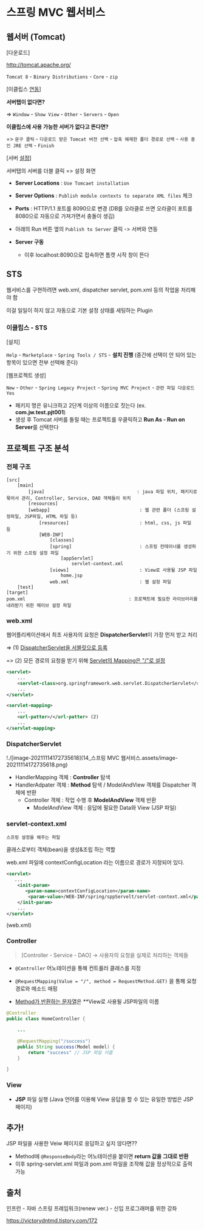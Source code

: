 # 스프링 MVC 웹서비스

## 웹서버 (Tomcat)

[다운로드]

http://tomcat.apache.org/

`Tomcat 8` - `Binary Distributions` - `Core` - `zip`



[이클립스 <u>연동</u>]

**서버탭이 없다면?**

=> `Window` - `Show View` - `Other` - `Servers` - `Open`



**이클립스에 사용 가능한 서버가 없다고 뜬다면?**

=> `문구 클릭` - `다운로드 받은 Tomcat 버전 선택` - `압축 해제한 폴더 경로로 선택` - `사용 중인 JRE 선택` - `Finish`



[서버 <u>설정</u>]

서버탭의 서버를 더블 클릭 => 설정 화면

- **Server Locations** : `Use Tomcaet installation`
- **Server Options** : `Publish module contexts to separate XML files` 체크
- **Ports** : HTTP/1.1 포트를 8090으로 변경 (DB를 오라클로 쓰면 오라클이 포트를 8080으로 자동으로 가져가면서 충돌이 생김)



- 아래의 Run 버튼 옆의 `Publish to Server` 클릭 -> 서버와 연동
- **Server 구동**
  - 이후 localhost:8090으로 접속하면 톰캣 시작 창이 뜬다



## STS

웹서비스를 구현하려면 web.xml, dispatcher servlet, pom.xml 등의 작업을 처리해야 함

이걸 일일이 하지 않고 자동으로 기본 설정 상태를 세팅하는 Plugin

### 이클립스 - STS

[설치]

`Help` - `Marketplace` - `Spring Tools / STS` - **설치 진행** (중간에 선택이 안 되어 있는 항목이 있으면 전부 선택해 준다)



[웹프로젝트 생성]

`New` - `Other` - `Spring Legacy Project` - `Spring MVC Project` - `관련 파일 다운로드 Yes`

- 패키지 명은 유니크하고 2단계 이상의 이름으로 짓는다 (ex. **com.jw.test.pjt001**)
- 생성 후 Tomcat 서버를 돌릴 때는 프로젝트를 우클릭하고 **Run As - Run on Server**를 선택한다



## 프로젝트 구조 분석

### 전체 구조

```
[src]
	[main]
		[java]								 	: java 파일 위치, 패키지로 묶어서 관리, Controller, Service, DAO 객체들이 위치
		[resources]
		[webapp]								 : 웹 관련 폴더 (스프링 설정파일, JSP파일, HTML 파일 등)
			[resources]							 : html, css, js 파일 등
			[WEB-INF]
				[classes]
				[spring]						 : 스프링 컨테이너를 생성하기 위한 스프링 설정 파일
					[appServlet]
						servlet-context.xml
				[views]							 : View로 사용될 JSP 파일
					home.jsp
				web.xml							 : 웹 설정 파일
	[test]
[target]
pom.xml										 : 프로젝트에 필요한 라이브러리를 내려받기 위한 메이브 설정 파일
```



### web.xml

웹어플리케이션에서 최초 사용자의 요청은 **DispatcherServlet**이 가장 먼저 받고 처리

=> (1) <u>DispatcherServlet을 서블릿으로 등록</u>

=> (2) 모든 경로의 요청을 받기 위해 <u>Servlet의 Mapping은 "/"로 설정</u>

```xml
<servlet>
	...
    <servlet-class>org.springframework.web.servlet.DispatcherServlet</servlet-class> (1)
    ...
</servlet>

<servlet-mapping>
	...
    <url-patter>/</url-patter> (2)
    ...
</servlet-mapping>
```



### DispatcherServlet

!./[image-20211114172735618](14_스프링 MVC 웹서비스.assets/image-20211114172735618.png)

- HandlerMapping 객체 : **Controller** 탐색
- HandlerAdpater 객체 : **Method** 탐색 / ModelAndView 객체를 Dispatcher 객체에 반환
  - Controller 객체 : 작업 수행 후 **ModelAndView** 객체 반환
    - ModelAndView 객체 : 응답에 필요한 Data와 View (JSP 파일)



### servlet-context.xml

`스프링 설정을 해주는 파일`

클래스로부터 객체(bean)을 생성&조립 하는 역할



web.xml 파일에 contextConfigLocation 라는 이름으로 경로가 지정되어 있다.



 ```xml
 <servlet>
 	...
     <init-param>
     	<param-name>contextConfigLocation</param-name>
         <param-value>/WEB-INF/spring/sppServelt/servlet-context.xml</param-value>
     </init-param>
     ...
 </servlet>
 ```

(web.xml)



### Controller

>  [Controller - Service - DAO] -> 사용자의 요청을 실제로 처리하는 객체들

- `@Controller` 어노테이션을 통해 컨트롤러 클래스를 지정

- `@RequestMapping(Value = "/", method = RequestMethod.GET)` 을 통해 요청 경로와 메소드 매핑

- <u>Method가 반환하는 문자열</u>은 **View로 사용될 JSP파일의 이름

```java
@Controller
public class HomeController {
    
    ...
        
    @RequestMapping("/success")
    public String success(Model model) {
        return "success" // JSP 파일 이름
    }
    
}
```



### View

- **JSP** 파일 실행 (Java 언어를 이용해 View 응답을 할 수 있는 유일한 방법은 JSP 페이지)





## 추가!

JSP 파일을 사용한 Veiw 페이지로 응답하고 싶지 않다면??

- Method에 `@ResponseBody`라는 어노테이션을 붙이면 **return 값을 그대로 반환**
- 이후 spring-servlet.xml 파일과 pom.xml 파일을 조작해 값을 정상적으로 출력 가능





## 출처

인프런 - 자바 스프링 프레임워크(renew ver.) - 신입 프로그래머를 위한 강좌

https://victorydntmd.tistory.com/172
